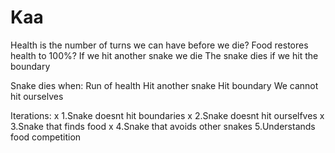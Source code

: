 # Kaa

Health is the number of turns we can have before we die?
Food restores health to 100%?
If we hit another snake we die
The snake dies if we hit the boundary


Snake dies when:
Run of health
Hit another snake
Hit boundary
We cannot hit ourselves


Iterations:
x 1.Snake doesnt hit boundaries
x 2.Snake doesnt hit ourselfves
x 3.Snake that finds food
x 4.Snake that avoids other snakes
5.Understands food competition